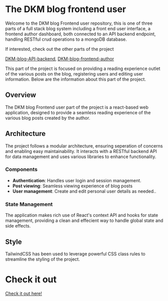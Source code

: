 # The DKM blog frontend user

Welcome to the DKM blog Frontend user repository, this is one of three parts of a full stack blog system including a front end user interface, a frontend author dashboard, both connected to an API backend endpoint, handling RESTful crud operations to a mongoDB database.

If interested, check out the other parts of the project

[DKM-blog-API-backend](https://github.com/DanishKodeMonkey/DKM-blog-backend), [DKM-blog-frontend-author](https://github.com/DanishKodeMonkey/DKM-blog-frontend-author)

This part of the project is focused on providing a reading experience outlet of the various posts on the blog, registering users and editing user information.
Below are the information about this part of the project.

## Overview

The DKM blog Frontend user part of the project is a react-based web application, designed to provide a seamless reading experience of the various blog posts created by the author.

## Architecture

The project follows a modular architecture, ensuring seperation of concerns and enabling easy maintainability. It interacts with a RESTful backend API for data management and uses various libraries to enhance functionality.

### Components

-   **Authentication**: Handles user login and session management.
-   **Post viewing**: Seamless viewing experience of blog posts
-   **User management**: Create and edit personal user details as needed..

### State Management

The application makes rich use of React's context API and hooks for state management, providing a clean and effecient way to handle global state and side effects.

## Style

TailwindCSS has been used to leverage powerful CSS class rules to streamline the styling of the project.

# Check it out

[Check it out here!](https://dkm-blog-frontend-user.pages.dev/blog)
